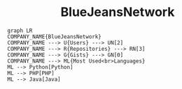 <h1 align="center">BlueJeansNetwork</h1>

```mermaid
graph LR
COMPANY_NAME{BlueJeansNetwork}
COMPANY_NAME ---> U{Users} ---> UN[2]
COMPANY_NAME ---> R{Repositories} ---> RN[3]
COMPANY_NAME ---> G{Gists} ---> GN[0]
COMPANY_NAME ---> ML{Most Used<br>Languages}
ML --> Python[Python]
ML --> PHP[PHP]
ML --> Java[Java]
```
